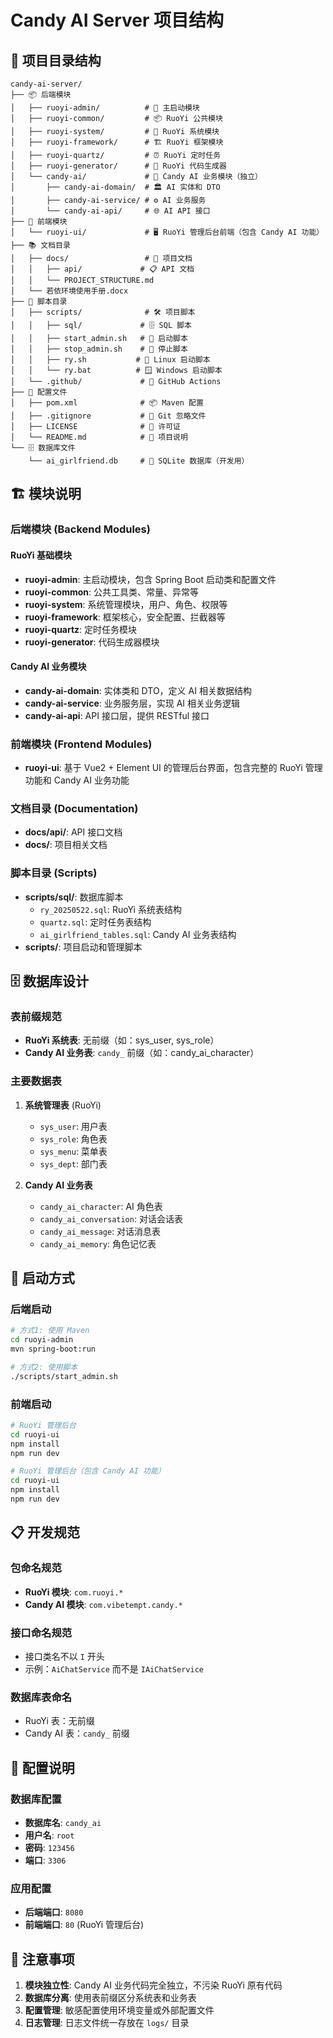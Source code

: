 # Candy AI Server 项目结构

## 📁 项目目录结构

```
candy-ai-server/
├── 📦 后端模块
│   ├── ruoyi-admin/          # 🚀 主启动模块
│   ├── ruoyi-common/         # 📦 RuoYi 公共模块
│   ├── ruoyi-system/         # 🔧 RuoYi 系统模块
│   ├── ruoyi-framework/      # 🏗️ RuoYi 框架模块
│   ├── ruoyi-quartz/         # ⏰ RuoYi 定时任务
│   ├── ruoyi-generator/      # 🔨 RuoYi 代码生成器
│   └── candy-ai/             # 🍬 Candy AI 业务模块（独立）
│       ├── candy-ai-domain/  # 🏛️ AI 实体和 DTO
│       ├── candy-ai-service/ # ⚙️ AI 业务服务
│       └── candy-ai-api/     # 🌐 AI API 接口
├── 🎨 前端模块
│   └── ruoyi-ui/             # 🖥️ RuoYi 管理后台前端（包含 Candy AI 功能）
├── 📚 文档目录
│   ├── docs/                 # 📖 项目文档
│   │   ├── api/             # 📋 API 文档
│   │   └── PROJECT_STRUCTURE.md
│   └── 若依环境使用手册.docx
├── 🔧 脚本目录
│   ├── scripts/              # 🛠️ 项目脚本
│   │   ├── sql/             # 🗄️ SQL 脚本
│   │   ├── start_admin.sh   # 🚀 启动脚本
│   │   ├── stop_admin.sh    # 🛑 停止脚本
│   │   ├── ry.sh           # 🐧 Linux 启动脚本
│   │   └── ry.bat          # 🪟 Windows 启动脚本
│   └── .github/             # 🤖 GitHub Actions
├── 📄 配置文件
│   ├── pom.xml              # 📦 Maven 配置
│   ├── .gitignore           # 🚫 Git 忽略文件
│   ├── LICENSE              # 📜 许可证
│   └── README.md            # 📖 项目说明
└── 🗄️ 数据库文件
    └── ai_girlfriend.db     # 🍬 SQLite 数据库（开发用）
```

## 🏗️ 模块说明

### 后端模块 (Backend Modules)

#### RuoYi 基础模块
- **ruoyi-admin**: 主启动模块，包含 Spring Boot 启动类和配置文件
- **ruoyi-common**: 公共工具类、常量、异常等
- **ruoyi-system**: 系统管理模块，用户、角色、权限等
- **ruoyi-framework**: 框架核心，安全配置、拦截器等
- **ruoyi-quartz**: 定时任务模块
- **ruoyi-generator**: 代码生成器模块

#### Candy AI 业务模块
- **candy-ai-domain**: 实体类和 DTO，定义 AI 相关数据结构
- **candy-ai-service**: 业务服务层，实现 AI 相关业务逻辑
- **candy-ai-api**: API 接口层，提供 RESTful 接口

### 前端模块 (Frontend Modules)
- **ruoyi-ui**: 基于 Vue2 + Element UI 的管理后台界面，包含完整的 RuoYi 管理功能和 Candy AI 业务功能

### 文档目录 (Documentation)
- **docs/api/**: API 接口文档
- **docs/**: 项目相关文档

### 脚本目录 (Scripts)
- **scripts/sql/**: 数据库脚本
  - `ry_20250522.sql`: RuoYi 系统表结构
  - `quartz.sql`: 定时任务表结构
  - `ai_girlfriend_tables.sql`: Candy AI 业务表结构
- **scripts/**: 项目启动和管理脚本

## 🗄️ 数据库设计

### 表前缀规范
- **RuoYi 系统表**: 无前缀（如：sys_user, sys_role）
- **Candy AI 业务表**: `candy_` 前缀（如：candy_ai_character）

### 主要数据表
1. **系统管理表** (RuoYi)
   - `sys_user`: 用户表
   - `sys_role`: 角色表
   - `sys_menu`: 菜单表
   - `sys_dept`: 部门表

2. **Candy AI 业务表**
   - `candy_ai_character`: AI 角色表
   - `candy_ai_conversation`: 对话会话表
   - `candy_ai_message`: 对话消息表
   - `candy_ai_memory`: 角色记忆表

## 🚀 启动方式

### 后端启动
```bash
# 方式1: 使用 Maven
cd ruoyi-admin
mvn spring-boot:run

# 方式2: 使用脚本
./scripts/start_admin.sh
```

### 前端启动
```bash
# RuoYi 管理后台
cd ruoyi-ui
npm install
npm run dev

# RuoYi 管理后台（包含 Candy AI 功能）
cd ruoyi-ui
npm install
npm run dev
```

## 📋 开发规范

### 包命名规范
- **RuoYi 模块**: `com.ruoyi.*`
- **Candy AI 模块**: `com.vibetempt.candy.*`

### 接口命名规范
- 接口类名不以 `I` 开头
- 示例：`AiChatService` 而不是 `IAiChatService`

### 数据库表命名
- RuoYi 表：无前缀
- Candy AI 表：`candy_` 前缀

## 🔧 配置说明

### 数据库配置
- **数据库名**: `candy_ai`
- **用户名**: `root`
- **密码**: `123456`
- **端口**: `3306`

### 应用配置
- **后端端口**: `8080`
- **前端端口**: `80` (RuoYi 管理后台)

## 📝 注意事项

1. **模块独立性**: Candy AI 业务代码完全独立，不污染 RuoYi 原有代码
2. **数据库分离**: 使用表前缀区分系统表和业务表
3. **配置管理**: 敏感配置使用环境变量或外部配置文件
4. **日志管理**: 日志文件统一存放在 `logs/` 目录 